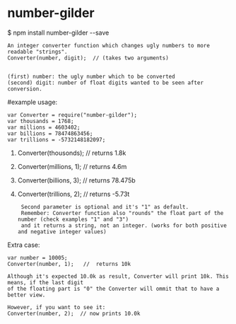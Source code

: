 # number-gilder


$ npm install number-gilder --save


    An integer converter function which changes ugly numbers to more readable "strings".
    Converter(number, digit);  // (takes two arguments)


    (first) number: the ugly number which to be converted
    (second) digit: number of float digits wanted to be seen after conversion.


#example usage:

    var Converter = require("number-gilder");
    var thousands = 1768;
    var millions = 4603402;
    var billions = 78474863456;
    var trillions = -5732148182097;


1) Converter(thousonds);      //  returns 1.8k 

2) Converter(millions, 1);    //  returns 4.6m

3) Converter(billions, 3);    //  returns 78.475b

4) Converter(trillions, 2);   //  returns -5.73t


    
        Second parameter is optional and it's "1" as default.
        Remember: Converter function also "rounds" the float part of the number (check examples "1" and "3")
        and it returns a string, not an integer. (works for both positive and negative integer values)


Extra case:


    var number = 10005;
    Converter(number, 1);   //  returns 10k 

    Although it's expected 10.0k as result, Converter will print 10k. This means, if the last digit
    of the floating part is "0" the Converter will ommit that to have a better view.
    
    However, if you want to see it:
    Converter(number, 2);  // now prints 10.0k

